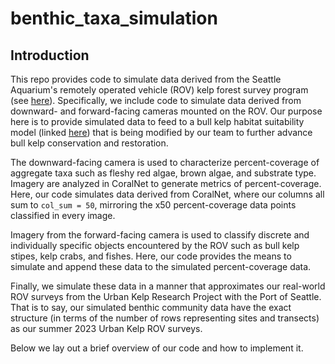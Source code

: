 # benthic_taxa_simulation
## Introduction
This repo provides code to simulate data derived from the Seattle Aquarium's remotely operated vehicle (ROV) kelp forest survey program (see [here](https://github.com/zhrandell/Seattle_Aquarium_ROV_development)). Specifically, we include code to simulate data derived from downward- and forward-facing cameras mounted on the ROV. Our purpose here is to provide simulated data to feed to a bull kelp habitat suitability model (linked [here](https://experience.arcgis.com/experience/b11daaa83ff045f1a9d88b2b926e1f75/page/About/)) that is being modified by our team to further advance bull kelp conservation and restoration.  

The downward-facing camera is used to characterize percent-coverage of aggregate taxa such as fleshy red algae, brown algae, and substrate type. Imagery are analyzed in CoralNet to generate metrics of percent-coverage. Here, our code simulates data derived from CoralNet, where our columns all sum to `col_sum = 50`, mirroring the x50 percent-coverage data points classified in every image. 

Imagery from the forward-facing camera is used to classify discrete and individually specific objects encountered by the ROV such as bull kelp stipes, kelp crabs, and fishes. Here, our code provides the means to simulate and append these data to the simulated percent-coverage data. 

Finally, we simulate these data in a manner that approximates our real-world ROV surveys from the Urban Kelp Research Project with the Port of Seattle. That is to say, our simulated benthic community data have the exact structure (in terms of the number of rows representing sites and transects) as our summer 2023 Urban Kelp ROV surveys. 

Below we lay out a brief overview of our code and how to implement it. 


